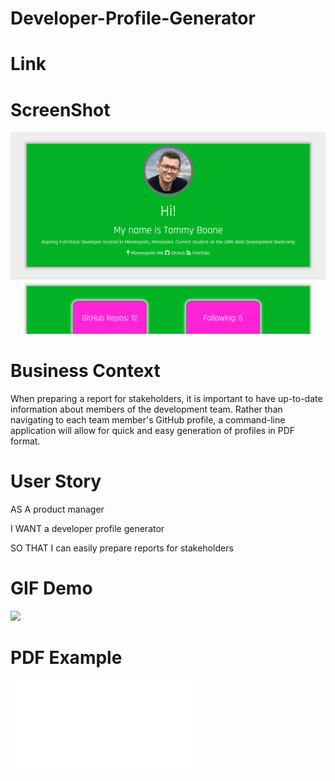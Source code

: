 # Developer-Profile-Generator

# Link

# ScreenShot
![alt_text](./images/Profile-Screenshot.png)



# Business Context
When preparing a report for stakeholders, it is important to have up-to-date information about members of the development team. Rather than navigating to each team member's GitHub profile, a command-line application will allow for quick and easy generation of profiles in PDF format.

# User Story
AS A product manager

I WANT a developer profile generator

SO THAT I can easily prepare reports for stakeholders

# GIF Demo
![](https://media.giphy.com/media/KZq2MBG53sx1Dnk8zf/giphy.gif)

# PDF Example
![alt_text](./resume.pdf)